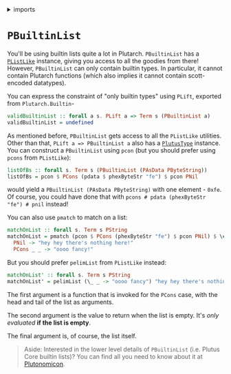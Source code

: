 <details>
<summary> imports </summary>
<p>

```haskell
{-# OPTIONS_GHC -Wno-redundant-constraints #-}
module Plutarch.Docs.PBuiltinList (validBuiltinList, listOfBs, matchOnList, matchOnList') where
import Plutarch.Prelude
```

</p>
</details>

# `PBuiltinList`

You'll be using builtin lists quite a lot in Plutarch. `PBuiltinList` has a [`PListLike`](./../Typeclasses/PListLike.md) instance, giving you access to all the goodies from there!
However, `PBuiltinList` can only contain builtin types. In particular, it cannot contain Plutarch functions (which also implies it cannot contain scott-encoded datatypes).

You can express the constraint of "only builtin types" using `PLift`, exported from `Plutarch.Builtin`-

```haskell
validBuiltinList :: forall a s. PLift a => Term s (PBuiltinList a)
validBuiltinList = undefined
```

As mentioned before, `PBuiltinList` gets access to all the `PListLike` utilities. Other than that, `PLift a => PBuiltinList a` also has a
[`PlutusType`](./../Typeclasses/PlutusType,PCon,PMatch.md) instance. You can construct a `PBuiltinList` using `pcon` (but you should prefer using `pcons` from `PListLike`):

```haskell
listOfBs :: forall s. Term s (PBuiltinList (PAsData PByteString))
listOfBs = pcon $ PCons (pdata $ phexByteStr "fe") $ pcon PNil
```

would yield a `PBuiltinList (PAsData PByteString)` with one element - `0xfe`. Of course, you could have done that with `pcons # pdata (phexByteStr "fe") # pnil` instead!

You can also use `pmatch` to match on a list:

```haskell
matchOnList :: forall s. Term s PString
matchOnList = pmatch (pcon $ PCons (phexByteStr "fe") $ pcon PNil) $ \case
  PNil -> "hey hey there's nothing here!"
  PCons _ _ -> "oooo fancy!"
```

But you should prefer `pelimList` from `PListLike` instead:

```haskell
matchOnList' :: forall s. Term s PString
matchOnList' = pelimList (\_ _ -> "oooo fancy") "hey hey there's nothing here!" $ pcon $ PCons (phexByteStr "fe") $ pcon PNil
```

The first argument is a function that is invoked for the `PCons` case, with the head and tail of the list as arguments.

The second argument is the value to return when the list is empty. It's _only evaluated_ **if the list is empty**.

The final argument is, of course, the list itself.

> Aside: Interested in the lower level details of `PBuiltinList` (i.e. Plutus Core builtin lists)? You can find all you need to
> know about it at [Plutonomicon](https://github.com/Plutonomicon/plutonomicon/blob/main/builtin-lists.md).
